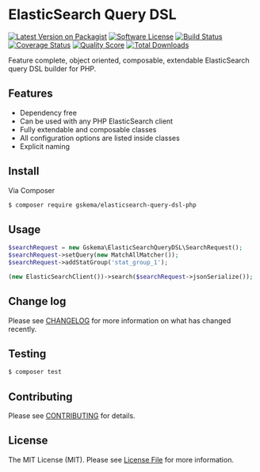 # ElasticSearch Query DSL

[![Latest Version on Packagist][ico-version]][link-packagist]
[![Software License][ico-license]](LICENSE.md)
[![Build Status][ico-travis]][link-travis]
[![Coverage Status][ico-scrutinizer]][link-scrutinizer]
[![Quality Score][ico-code-quality]][link-code-quality]
[![Total Downloads][ico-downloads]][link-downloads]

Feature complete, object oriented, composable, extendable ElasticSearch query DSL builder for PHP.

## Features

- Dependency free
- Can be used with any PHP ElasticSearch client
- Fully extendable and composable classes
- All configuration options are listed inside classes
- Explicit naming

## Install

Via Composer

``` bash
$ composer require gskema/elasticsearch-query-dsl-php
```

## Usage

``` php
$searchRequest = new Gskema\ElasticSearchQueryDSL\SearchRequest();
$searchRequest->setQuery(new MatchAllMatcher());
$searchRequest->addStatGroup('stat_group_1');

(new ElasticSearchClient())->search($searchRequest->jsonSerialize());
```

## Change log

Please see [CHANGELOG](CHANGELOG.md) for more information on what has changed recently.

## Testing

``` bash
$ composer test
```

## Contributing

Please see [CONTRIBUTING](CONTRIBUTING.md) for details.

## License

The MIT License (MIT). Please see [License File](LICENSE.md) for more information.

[ico-version]: https://img.shields.io/packagist/v/gskema/elasticsearch-query-dsl-php.svg?style=flat-square
[ico-license]: https://img.shields.io/badge/license-MIT-brightgreen.svg?style=flat-square
[ico-travis]: https://img.shields.io/travis/gskema/elasticsearch-query-dsl-php/master.svg?style=flat-square
[ico-scrutinizer]: https://img.shields.io/scrutinizer/coverage/g/gskema/elasticsearch-query-dsl-php.svg?style=flat-square
[ico-code-quality]: https://img.shields.io/scrutinizer/g/gskema/elasticsearch-query-dsl-php.svg?style=flat-square
[ico-downloads]: https://img.shields.io/packagist/dt/gskema/elasticsearch-query-dsl-php.svg?style=flat-square

[link-packagist]: https://packagist.org/packages/gskema/elasticsearch-query-dsl-php
[link-travis]: https://travis-ci.org/gskema/elasticsearch-query-dsl-php
[link-scrutinizer]: https://scrutinizer-ci.com/g/gskema/elasticsearch-query-dsl-php/code-structure
[link-code-quality]: https://scrutinizer-ci.com/g/gskema/elasticsearch-query-dsl-php
[link-downloads]: https://packagist.org/packages/gskema/elasticsearch-query-dsl-php
[link-contributors]: ../../contributors
